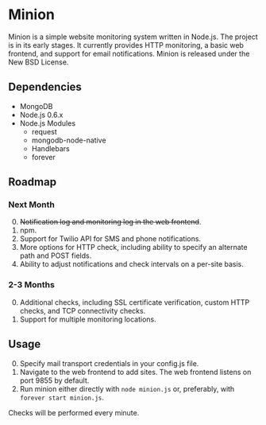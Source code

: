 Minion
======

Minion is a simple website monitoring system written in Node.js.  The project
is in its early stages.  It currently provides HTTP monitoring, a basic web
frontend, and support for email notifications.  Minion is released under the
New BSD License.


Dependencies
------------

* MongoDB
* Node.js 0.6.x
* Node.js Modules
    * request
    * mongodb-node-native
    * Handlebars
    * forever


Roadmap
-------

### Next Month

0. ~~Notification log and monitoring log in the web frontend~~.
0. npm.
0. Support for Twilio API for SMS and phone notifications.
0. More options for HTTP check, including ability to specify an alternate path and POST fields.
0. Ability to adjust notifications and check intervals on a per-site basis.

### 2-3 Months

0. Additional checks, including SSL certificate verification, custom HTTP checks, and TCP connectivity checks.
0. Support for multiple monitoring locations.


Usage
-----

0. Specify mail transport credentials in your config.js file.  
0. Navigate to the web frontend to add sites.  The web frontend listens on port 9855 by default.  
0. Run minion either directly with `node minion.js` or, preferably, with `forever start minion.js`.

Checks will be performed every minute.


